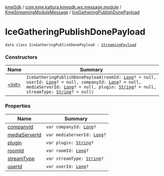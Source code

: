 [kmeSdk](../../../index.md) / [com.kme.kaltura.kmesdk.ws.message.module](../../index.md) / [KmeStreamingModuleMessage](../index.md) / [IceGatheringPublishDonePayload](./index.md)

# IceGatheringPublishDonePayload

`data class IceGatheringPublishDonePayload : `[`StreamingPayload`](../-streaming-payload/index.md)

### Constructors

| Name | Summary |
|---|---|
| [&lt;init&gt;](-init-.md) | `IceGatheringPublishDonePayload(roomId: `[`Long`](https://kotlinlang.org/api/latest/jvm/stdlib/kotlin/-long/index.html)`? = null, userId: `[`Long`](https://kotlinlang.org/api/latest/jvm/stdlib/kotlin/-long/index.html)`? = null, companyId: `[`Long`](https://kotlinlang.org/api/latest/jvm/stdlib/kotlin/-long/index.html)`? = null, mediaServerId: `[`Long`](https://kotlinlang.org/api/latest/jvm/stdlib/kotlin/-long/index.html)`? = null, plugin: `[`String`](https://kotlinlang.org/api/latest/jvm/stdlib/kotlin/-string/index.html)`? = null, streamType: `[`String`](https://kotlinlang.org/api/latest/jvm/stdlib/kotlin/-string/index.html)`? = null)` |

### Properties

| Name | Summary |
|---|---|
| [companyId](company-id.md) | `var companyId: `[`Long`](https://kotlinlang.org/api/latest/jvm/stdlib/kotlin/-long/index.html)`?` |
| [mediaServerId](media-server-id.md) | `var mediaServerId: `[`Long`](https://kotlinlang.org/api/latest/jvm/stdlib/kotlin/-long/index.html)`?` |
| [plugin](plugin.md) | `var plugin: `[`String`](https://kotlinlang.org/api/latest/jvm/stdlib/kotlin/-string/index.html)`?` |
| [roomId](room-id.md) | `var roomId: `[`Long`](https://kotlinlang.org/api/latest/jvm/stdlib/kotlin/-long/index.html)`?` |
| [streamType](stream-type.md) | `var streamType: `[`String`](https://kotlinlang.org/api/latest/jvm/stdlib/kotlin/-string/index.html)`?` |
| [userId](user-id.md) | `var userId: `[`Long`](https://kotlinlang.org/api/latest/jvm/stdlib/kotlin/-long/index.html)`?` |
